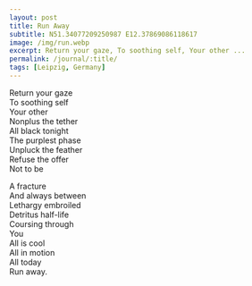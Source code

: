 ```yaml
---
layout: post
title: Run Away
subtitle: N51.34077209250987 E12.37869086118617
image: /img/run.webp
excerpt: Return your gaze, To soothing self, Your other ...
permalink: /journal/:title/
tags: [Leipzig, Germany]
---
```


Return your gaze  
To soothing self  
Your other  
Nonplus the tether  
All black tonight  
The purplest phase  
Unpluck the feather  
Refuse the offer  
Not to be

A fracture  
And always between  
Lethargy embroiled  
Detritus half-life  
Coursing through  
You  
All is cool  
All in motion  
All today  
Run away.